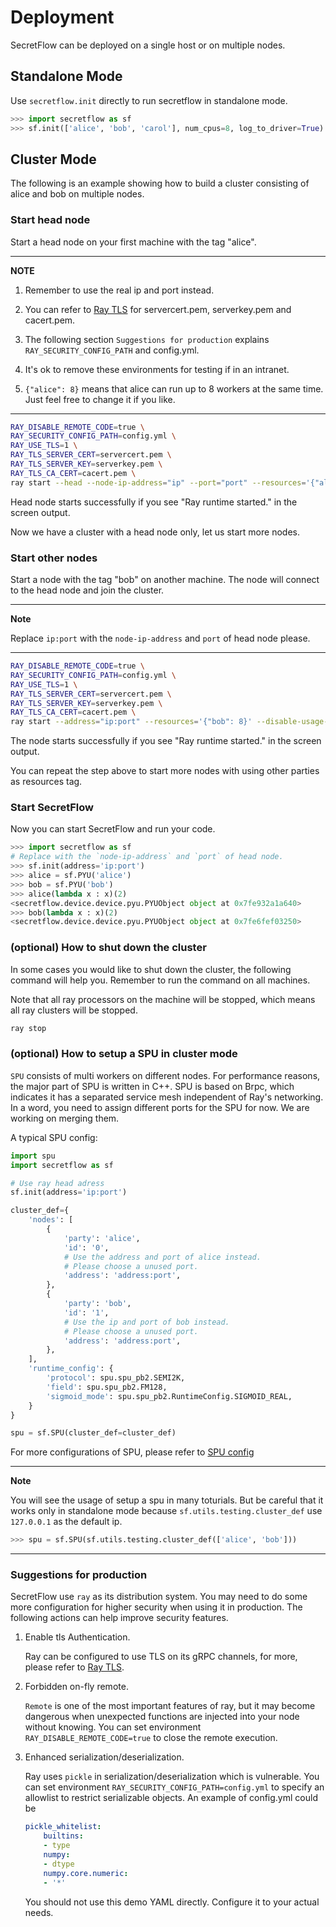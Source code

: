 # Deployment

SecretFlow can be deployed on a single host or on multiple nodes.

## Standalone Mode
Use `secretflow.init` directly to run secretflow in standalone mode.

```python
>>> import secretflow as sf
>>> sf.init(['alice', 'bob', 'carol'], num_cpus=8, log_to_driver=True)
```
## Cluster Mode
The following is an example showing how to build a cluster consisting of alice and bob on multiple nodes.

### Start head node
Start a head node on your first machine with the tag "alice".

---
**NOTE**

1. Remember to use the real ip and port instead.

2. You can refer to [Ray TLS](https://docs.ray.io/en/latest/ray-core/configure.html#tls-authentication) for servercert.pem, serverkey.pem and cacert.pem.

3. The following section `Suggestions for production` explains `RAY_SECURITY_CONFIG_PATH` and config.yml.

4. It's ok to remove these environments for testing if in an intranet.

5. `{"alice": 8}` means that alice can run up to 8 workers at the same time. Just feel free to change it if you like.
---

```bash
RAY_DISABLE_REMOTE_CODE=true \
RAY_SECURITY_CONFIG_PATH=config.yml \
RAY_USE_TLS=1 \
RAY_TLS_SERVER_CERT=servercert.pem \
RAY_TLS_SERVER_KEY=serverkey.pem \
RAY_TLS_CA_CERT=cacert.pem \
ray start --head --node-ip-address="ip" --port="port" --resources='{"alice": 8}' --include-dashboard=False --disable-usage-stats
```

Head node starts successfully if you see "Ray runtime started." in the screen output.

Now we have a cluster with a head node only, let us start more nodes.

### Start other nodes
Start a node with the tag "bob" on another machine. The node will connect to the head node and join the cluster.

---
**Note**

Replace `ip:port` with the `node-ip-address` and `port` of head node please.

---

```bash
RAY_DISABLE_REMOTE_CODE=true \
RAY_SECURITY_CONFIG_PATH=config.yml \
RAY_USE_TLS=1 \
RAY_TLS_SERVER_CERT=servercert.pem \
RAY_TLS_SERVER_KEY=serverkey.pem \
RAY_TLS_CA_CERT=cacert.pem \
ray start --address="ip:port" --resources='{"bob": 8}' --disable-usage-stats
```

The node starts successfully if you see "Ray runtime started." in the screen output. 

You can repeat the step above to start more nodes with using other parties as resources tag.

### Start SecretFlow
Now you can start SecretFlow and run your code.

```python
>>> import secretflow as sf
# Replace with the `node-ip-address` and `port` of head node.
>>> sf.init(address='ip:port')
>>> alice = sf.PYU('alice')
>>> bob = sf.PYU('bob')
>>> alice(lambda x : x)(2)
<secretflow.device.device.pyu.PYUObject object at 0x7fe932a1a640>
>>> bob(lambda x : x)(2)
<secretflow.device.device.pyu.PYUObject object at 0x7fe6fef03250>
```

### (optional) How to shut down the cluster
In some cases you would like to shut down the cluster, the following command will help you.
Remember to run the command on all machines.

Note that all ray processors on the machine will be stopped, which means all ray
clusters will be stopped.

```bash
ray stop
```

### (optional) How to setup a SPU in cluster mode

`SPU` consists of multi workers on different nodes.
For performance reasons, the major part of SPU is written in C++.
SPU is based on Brpc, which indicates it has a separated service mesh independent of Ray's networking.
In a word, you need to assign different ports for the SPU for now.
We are working on merging them.

A typical SPU config:
```python
import spu
import secretflow as sf

# Use ray head adress
sf.init(address='ip:port')

cluster_def={
    'nodes': [
        {
            'party': 'alice',
            'id': '0',
            # Use the address and port of alice instead.
            # Please choose a unused port.
            'address': 'address:port',
        },
        {
            'party': 'bob',
            'id': '1',
            # Use the ip and port of bob instead.
            # Please choose a unused port.
            'address': 'address:port',
        },
    ],
    'runtime_config': {
        'protocol': spu.spu_pb2.SEMI2K,
        'field': spu.spu_pb2.FM128,
        'sigmoid_mode': spu.spu_pb2.RuntimeConfig.SIGMOID_REAL,
    }
}

spu = sf.SPU(cluster_def=cluster_def)
```

For more configurations of SPU, please refer to [SPU config](https://spu.readthedocs.io/en/beta/reference/runtime_config.html)

---
**Note**

You will see the usage of setup a spu in many toturials. But
be careful that it works only in standalone mode because `sf.utils.testing.cluster_def` use `127.0.0.1` as the default ip.

```python
>>> spu = sf.SPU(sf.utils.testing.cluster_def(['alice', 'bob']))
```

---



### Suggestions for production
SecretFlow use `ray` as its distribution system. 
You may need to do some more configuration for higher security when using it in production.
The following actions can help improve security features.

1. Enable tls Authentication.

    Ray can be configured to use TLS on its gRPC channels, for more, please refer to [Ray TLS](https://docs.ray.io/en/latest/ray-core/configure.html#tls-authentication).

2. Forbidden on-fly remote.

    `Remote` is one of the most important features of ray, but it may become dangerous when unexpected functions are injected into your node without knowing. You can set environment `RAY_DISABLE_REMOTE_CODE=true` to close the remote execution.

3. Enhanced serialization/deserialization.

    Ray uses `pickle` in serialization/deserialization which is vulnerable. You can set environment `RAY_SECURITY_CONFIG_PATH=config.yml` to specify an allowlist to restrict serializable objects.
    An example of config.yml could be
    ```yaml
    pickle_whitelist:
        builtins:
        - type
        numpy:
        - dtype
        numpy.core.numeric:
        - '*'
    ```
    You should not use this demo YAML directly. Configure it to your actual needs.
